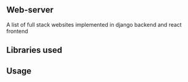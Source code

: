 Web-server 
-----

A list of full stack websites implemented in django backend and react frontend


Libraries used
-----



Usage
-----

`````





`````

